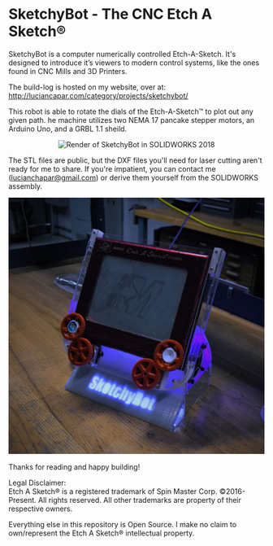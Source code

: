 # SketchyBot - The CNC Etch A Sketch®
SketchyBot is a computer numerically controlled Etch-A-Sketch. It's designed to introduce it’s viewers to modern control systems, like the ones found in CNC Mills and 3D Printers. 

The build-log is hosted on my website, over at: http://luciancapar.com/category/projects/sketchybot/

This robot is able to rotate the dials of the Etch-A-Sketch™ to plot out any given path. he machine utilizes two NEMA 17 pancake stepper motors, an Arduino Uno, and a GRBL 1.1 sheild.<p align="center">
  <img alt="Render of SketchyBot in SOLIDWORKS 2018" src="https://github.com/lucian151/SketchyBot---The-CNC-Etch-a-Sketch-/blob/master/FinalRender.png?raw=true">
</p>

The STL files are public, but the DXF files you'll need for laser cutting aren't ready for me to share. If you're impatient, you can contact me (lucianchapar@gmail.com) or derive them yourself from the SOLIDWORKS assembly.

<p align="center">
<img width="600" alt="Photo of assembled robot" src="https://github.com/lucian151/SketchyBot/blob/master/Pics/SketchyBot-altangle.jpg">
</p>

Thanks for reading and happy building! 

Legal Disclaimer: <br>
Etch A Sketch® is a registered trademark of Spin Master Corp. ©2016-Present. All rights reserved. All other trademarks are property of their respective owners.

Everything else in this repository is Open Source. I make no claim to own/represent the Etch A Sketch® intellectual property.
